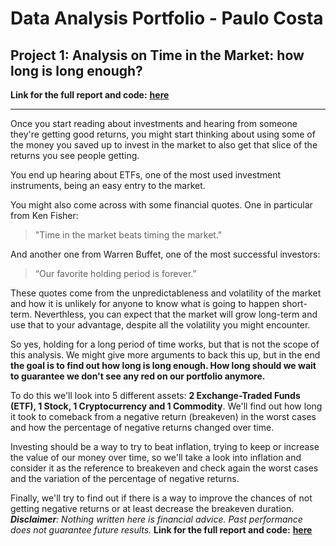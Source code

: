 # Data Analysis Portfolio - Paulo Costa

## Project 1: Analysis on Time in the Market: how long is long enough?
**Link for the full report and code:** <b><a href="https://github.com/pccostapt/time-in-the-market---how-long-is-long-enough/blob/main/Time_in_the_Market_how_long_is_long_enough_.ipynb" target="_blank">**here**</a></b>

---

Once you start reading about investments and hearing from someone they're getting good returns, you might start thinking about using some of the money you saved up to invest in the market to also get that slice of the returns you see people getting.

You end up hearing about ETFs, one of the most used investment instruments, being an easy entry to the market.

You might also come across with some financial quotes. One in particular from Ken Fisher:
>"Time in the market beats timing the market."

And another one from Warren Buffet, one of the most successful investors:
>“Our favorite holding period is forever.”

These quotes come from the unpredictableness and volatility of the market and how it is unlikely for anyone to know what is going to happen short-term. Neverthless, you can expect that the market will grow long-term and use that to your advantage, despite all the volatility you might encounter.

So yes, holding for a long period of time works, but that is not the scope of this analysis. We might give more arguments to back this up, but in the end **the goal is to find out how long is long enough. How long should we wait to guarantee we don't see any red on our portfolio anymore.**

To do this we'll look into 5 different assets: **2 Exchange-Traded Funds (ETF), 1 Stock, 1 Cryptocurrency and 1 Commodity**. We'll find out how long it took to comeback from a negative return (breakeven) in the worst cases and how the percentage of negative returns changed over time.

Investing should be a way to try to beat inflation, trying to keep or increase the value of our money over time, so we'll take a look into inflation and consider it as the reference to breakeven and check again the worst cases and the variation of the percentage of negative returns.

Finally, we'll try to find out if there is a way to improve the chances of not getting negative returns or at least decrease the breakeven duration.
***Disclaimer**: Nothing written here is financial advice. Past performance does not guarantee future results.*
**Link for the full report and code:** <b><a href="https://github.com/pccostapt/time-in-the-market---how-long-is-long-enough/blob/main/Time_in_the_Market_how_long_is_long_enough_.ipynb" target="_blank">**here**</a></b>
